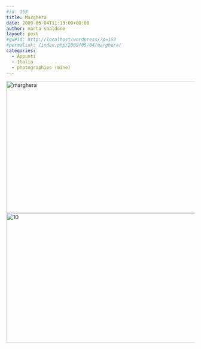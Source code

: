 ```yaml
---
#id: 153
title: Marghera
date: 2009-05-04T11:13:00+00:00
author: marta smaldone
layout: post
#gu#id: http://localhost/wordpress/?p=153
#permalink: /index.php/2009/05/04/marghera/
categories:
  - Appunti
  - Italia
  - photographies (mine)
---
```

<img class="aligncenter size-full wp-image-3785" src="{{ site.url }}/images/uploads/2009/05/marghera-1.jpg" alt="marghera" width="530" height="353" srcset="{{ site.url }}/images/uploads/2009/05/marghera-1.jpg 530w, {{ site.url }}/images/uploads/2009/05/marghera-1-300x200.jpg 300w, {{ site.url }}/images/uploads/2009/05/marghera-1-330x220.jpg 330w" sizes="(max-width: 530px) 100vw, 530px" />

<img class="aligncenter wp-image-3783" src="{{ site.url }}/images/uploads/2009/05/10.jpg" alt="10" width="520" height="346" srcset="{{ site.url }}/images/uploads/2009/05/10.jpg 800w, {{ site.url }}/images/uploads/2009/05/10-300x200.jpg 300w, {{ site.url }}/images/uploads/2009/05/10-768x512.jpg 768w, {{ site.url }}/images/uploads/2009/05/10-330x220.jpg 330w" sizes="(max-width: 520px) 100vw, 520px" />